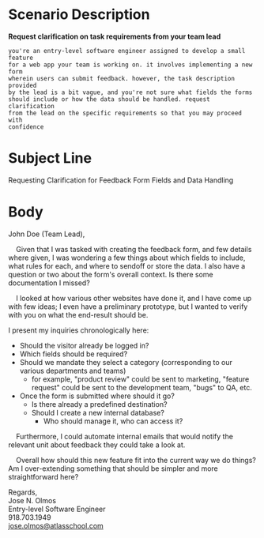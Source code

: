 # Scenario Description

**Request clarification on task requirements from your team lead**

```
you're an entry-level software engineer assigned to develop a small feature
for a web app your team is working on. it involves implementing a new form
wherein users can submit feedback. however, the task description provided
by the lead is a bit vague, and you're not sure what fields the forms
should include or how the data should be handled. request clarification
from the lead on the specific requirements so that you may proceed with
confidence
```

# Subject Line

Requesting Clarification for Feedback Form Fields and Data Handling

# Body

John Doe (Team Lead),

&nbsp;&nbsp;&nbsp;&nbsp;Given that I was tasked with creating the feedback form, and few details
where given, I was wondering a few things about which fields to include,
what rules for each, and where to sendoff or store the data.  I also have a
question or two about the form's overall context. Is there some
documentation I missed?

&nbsp;&nbsp;&nbsp;&nbsp;I looked at how various other websites have done it, and I have come up with
few ideas; I even have a preliminary prototype, but I wanted to verify with
you on what the end-result should be.

I present my inquiries chronologically here:

- Should the visitor already be logged in?
- Which fields should be required?
- Should we mandate they select a category (corresponding to our various
  departments and teams)
	- for example, "product review" could be sent to marketing, "feature
	  request" could be sent to the development team, "bugs" to QA, etc.
- Once the form is submitted where should it go?
	- Is there already a predefined destination?
	- Should I create a new internal database?
		- Who should manage it, who can access it?

&nbsp;&nbsp;&nbsp;&nbsp;Furthermore, I could automate internal emails that would notify the relevant
unit about feedback they could take a look at.

&nbsp;&nbsp;&nbsp;&nbsp;Overall how should this new feature fit into the current way we do things?
Am I over-extending something that should be simpler and more
straightforward here?

Regards,\
Jose N. Olmos\
Entry-level Software Engineer\
918.703.1949\
jose.olmos@atlasschool.com
